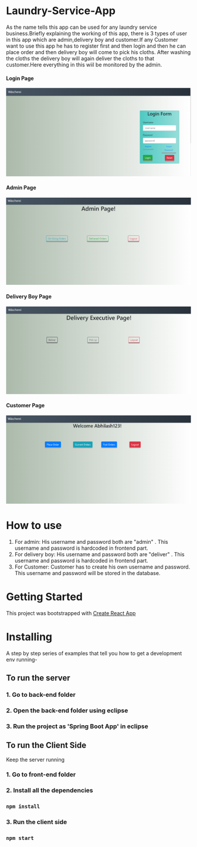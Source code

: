 # Laundry-Service-App

As the name tells this app can be used for any laundry service business.Briefly explaining the working of this app, there is 3 types of user in this app which are admin,delivery boy and customer.If any Customer want to use this app he has to register first and then login and then he can place order and then delivery boy will come to pick his cloths. After washing the cloths the delivery boy will again deliver the cloths to that customer.Here everything in this wiil be monitored by the admin.


#### Login Page
![Login Page](Front-page.PNG)

#### Admin Page
![Admin-Page](Admin-Page.PNG)

#### Delivery Boy Page
![DeliveryBoy-Page](DeliveryBoy-Page.PNG)

#### Customer Page
![Customer-Page](Customer-Page.PNG)


# How to use
1. For admin: His username and password both are "admin" . This username and password is hardcoded  in frontend part.
2. For delivery boy: His username and password both are "deliver" . This username and password is hardcoded  in frontend part.
3. For Customer: Customer has to create his own username and password. This username and password will be stored in the database.

# Getting Started

This project was bootstrapped with [Create React App](https://github.com/facebook/create-react-app)

# Installing

A step by step series of examples that tell you how to get a development env running-

## To run the server

### 1. Go to back-end folder

### 2. Open the back-end folder using eclipse

### 3. Run the project as 'Spring Boot App' in eclipse

## To run the Client Side 

Keep the server running

### 1. Go to front-end folder

### 2. Install all the dependencies

### ```npm install```

### 3. Run the client side

### ```npm start```
